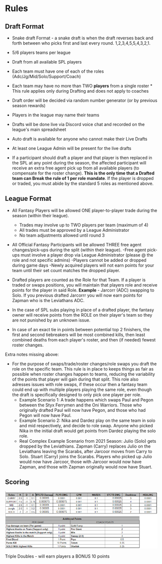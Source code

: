 # Rules

## Draft Format

* Snake draft Format - a snake draft is when the draft reverses back and forth between who picks first and last every round. 1,2,3,4,5,5,4,3,2,1.
* 5/6 players teams per league
* Draft from all available SPL players
* Each team must have one of each of the roles (Adc/Jg/Mid/Solo/Support/Coach) 
* Each team may have no more than TWO **players** from a single roster * This rule applies only during Drafting and does not apply to coaches
* Draft order will be decided via random number generator (or by previous season rewards)
* Players in the league may name their teams
* Drafts will be done live via Discord voice chat and recorded on the league's main spreadsheet
* Auto draft is available for anyone who cannot make their Live Drafts
* At least one League Admin will be present for the live drafts

* If a participant should draft a player and that player is then replaced in the SPL at any point during the season, the affected participant will receive an extra free agent pick up from all available players (to compensate for the roster change). **This is the only time that a Drafted team can Break the rule of 1 per role mandate**. If the player is dropped or traded, you must abide by the standard 5 roles as mentioned above.

 ## League Format

* All Fantasy Players will be allowed ONE player-to-player trade during the season (within their league).
    * Trades may involve up to TWO players per team (maximum of 4)
    * All trades must be approved by a League Administrator
    * No team adjustments allowed until round 3
* All  Official Fantasy Participants will be allowed THREE free agent changes/pick-ups during the split (within their league). 
    -Free agent pick-ups must involve a player drop via League Administrator (please @ the role and not specific admins)
    -Players cannot be added or dropped during game days 
    -Newly acquired players will not earn points for your team until their set count matches the dropped player.

*  Drafted players are counted as the Role for that Team. If a player is traded or swaps positions, you will maintain that players role and receive points for the player in said Role. **Example** - Jarcorr (ADC) swapping to Solo. If you previous drafted Jarcorrr you will now earn points for Zapman who is the Leviathans ADC.

* In the case of SPL subs playing in place of a drafted player, the fantasy owner will receive points from the ROLE on their player's team so they are not punished by an unknown issue. 

* In case of an exact tie in points between potential top 2 finishers, the first and second tiebreakers will be most combined kills, then least combined deaths from each player's roster, and then (if needed) fewest roster changes.



Extra notes missing above:
* For the purpose of swaps/trade/roster changes/role swaps you draft the role on the specific team. This rule is in place to keeps things as fair as possible when roster changes happen to teams, reducing the variability of the points that player will gain during that split. This role also adresses issues with role swaps, if these occur then a fantasy team could end up with multiple players playing the same role, even though the draft is specifically designed to only pick one player per role.
    * Example Scenario 1: A trade happens which swaps Paul and Pegon between the Styx Ferrymen and the Oni Warriors. Those who originally drafted Paul will now have Pegon, and those who had Pegon will now have Paul.
    * Example Scenario 2: Nika and Dardez play on the same team in solo and mid respectively, and decide to role swap. Anyone who picked Nika in the initial draft would get points from Dardez playing the solo role.
    * Real Complex Example Scenario from 2021 Season: Julio (Solo) gets dropped by the Leviathians. Zapman (Carry) replaces Julio on the Leviathans leaving the Scarabs, after Jarcoor moves from Carry to Solo. Stuart (Carry) joins the Scarabs. Players who picked up Julio would now have Jarcoor, those with Jarcoor would now have Zapman, and those with Zapman originally would now have Stuart.

## Scoring

![image](./NEW_SCORE_System.webp)


Triple Doubles - will earn players a BONUS 10 points
